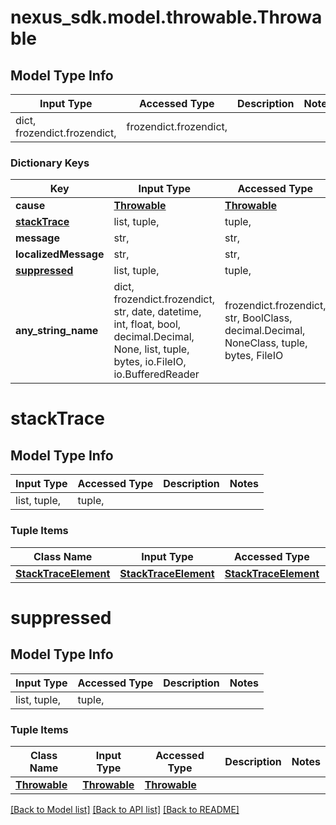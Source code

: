 # nexus_sdk.model.throwable.Throwable

## Model Type Info

| Input Type                   | Accessed Type          | Description | Notes |
| ---------------------------- | ---------------------- | ----------- | ----- |
| dict, frozendict.frozendict, | frozendict.frozendict, |             |

### Dictionary Keys

| Key                           | Input Type                                                                                                                                  | Accessed Type                                                                           | Description                                                        | Notes      |
| ----------------------------- | ------------------------------------------------------------------------------------------------------------------------------------------- | --------------------------------------------------------------------------------------- | ------------------------------------------------------------------ | ---------- |
| **cause**                     | [**Throwable**](Throwable.md)                                                                                                               | [**Throwable**](Throwable.md)                                                           |                                                                    | [optional] |
| **[stackTrace](#stackTrace)** | list, tuple,                                                                                                                                | tuple,                                                                                  |                                                                    | [optional] |
| **message**                   | str,                                                                                                                                        | str,                                                                                    |                                                                    | [optional] |
| **localizedMessage**          | str,                                                                                                                                        | str,                                                                                    |                                                                    | [optional] |
| **[suppressed](#suppressed)** | list, tuple,                                                                                                                                | tuple,                                                                                  |                                                                    | [optional] |
| **any_string_name**           | dict, frozendict.frozendict, str, date, datetime, int, float, bool, decimal.Decimal, None, list, tuple, bytes, io.FileIO, io.BufferedReader | frozendict.frozendict, str, BoolClass, decimal.Decimal, NoneClass, tuple, bytes, FileIO | any string name can be used but the value must be the correct type | [optional] |

# stackTrace

## Model Type Info

| Input Type   | Accessed Type | Description | Notes |
| ------------ | ------------- | ----------- | ----- |
| list, tuple, | tuple,        |             |

### Tuple Items

| Class Name                                    | Input Type                                    | Accessed Type                                 | Description | Notes |
| --------------------------------------------- | --------------------------------------------- | --------------------------------------------- | ----------- | ----- |
| [**StackTraceElement**](StackTraceElement.md) | [**StackTraceElement**](StackTraceElement.md) | [**StackTraceElement**](StackTraceElement.md) |             |

# suppressed

## Model Type Info

| Input Type   | Accessed Type | Description | Notes |
| ------------ | ------------- | ----------- | ----- |
| list, tuple, | tuple,        |             |

### Tuple Items

| Class Name                    | Input Type                    | Accessed Type                 | Description | Notes |
| ----------------------------- | ----------------------------- | ----------------------------- | ----------- | ----- |
| [**Throwable**](Throwable.md) | [**Throwable**](Throwable.md) | [**Throwable**](Throwable.md) |             |

[[Back to Model list]](../../README.md#documentation-for-models) [[Back to API list]](../../README.md#documentation-for-api-endpoints) [[Back to README]](../../README.md)
